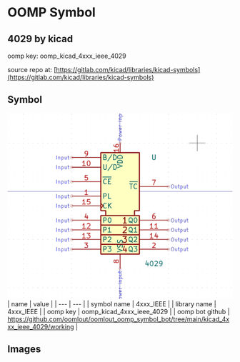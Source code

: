 # OOMP Symbol  
## 4029  by kicad  
  
oomp key: oomp_kicad_4xxx_ieee_4029  
  
source repo at: [https://gitlab.com/kicad/libraries/kicad-symbols](https://gitlab.com/kicad/libraries/kicad-symbols)  
## Symbol  
  
[![working.png](working_600.png)](working.png)  
| name | value | 
| --- | --- | 
| symbol name | 4xxx_IEEE | 
| library name | 4xxx_IEEE | 
| oomp key | oomp_kicad_4xxx_ieee_4029 | 
| oomp bot github | https://github.com/oomlout/oomlout_oomp_symbol_bot/tree/main/kicad_4xxx_ieee_4029/working | 
## Images  
